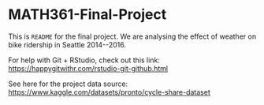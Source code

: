 # MATH361-Final-Project
This is `README` for the final project. We are analysing the effect of weather on bike ridership in Seattle 2014--2016.

For help with Git + RStudio, check out this link: https://happygitwithr.com/rstudio-git-github.html

See here for the project data source: https://www.kaggle.com/datasets/pronto/cycle-share-dataset

